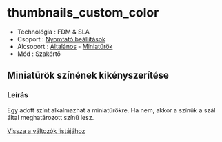 # thumbnails\_custom\_color

* Technológia : FDM & SLA
* Csoport :  [Nyomtató beállítások](../../konfig/printer_settings.md)
* Alcsoport : [Általános](../../konfig/printer_settings.md#általános) - [Miniatűrök](../../konfig/printer_settings.md#miniatűrök)
* Mód : Szakértő

## Miniatűrök színének kikényszerítése

### Leírás

Egy adott színt alkalmazhat a miniatűrökre. Ha nem, akkor a színük a szál által meghatározott színű lesz.

[Vissza a változók listájához](/)

